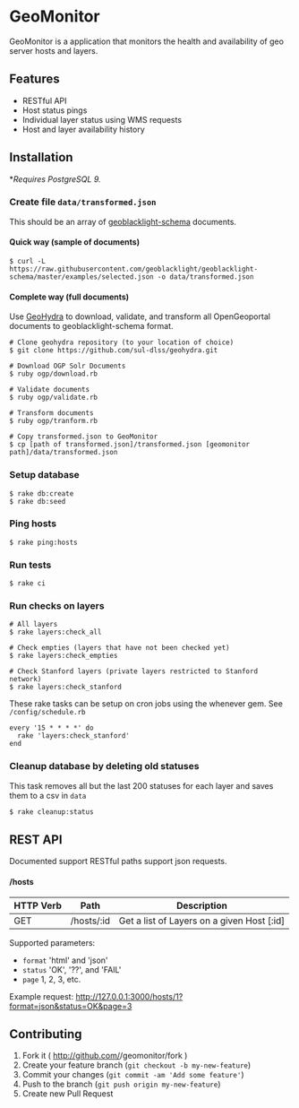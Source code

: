 # GeoMonitor

GeoMonitor is a application that monitors the health and availability of geo server hosts and layers.

## Features

- RESTful API
- Host status pings
- Individual layer status using WMS requests
- Host and layer availability history

## Installation

**Requires PostgreSQL 9.*

### Create file `data/transformed.json`

This should be an array of [geoblacklight-schema](https://github.com/geoblacklight/geoblacklight-schema) documents.

#### Quick way (sample of documents)

```
$ curl -L https://raw.githubusercontent.com/geoblacklight/geoblacklight-schema/master/examples/selected.json -o data/transformed.json
```

#### Complete way (full documents)

Use [GeoHydra](https://github.com/sul-dlss/geohydra) to download, validate, and transform all OpenGeoportal documents to geoblacklight-schema format.

```
# Clone geohydra repository (to your location of choice)
$ git clone https://github.com/sul-dlss/geohydra.git

# Download OGP Solr Documents
$ ruby ogp/download.rb

# Validate documents
$ ruby ogp/validate.rb

# Transform documents
$ ruby ogp/tranform.rb

# Copy transformed.json to GeoMonitor
$ cp [path of transformed.json]/transformed.json [geomonitor path]/data/transformed.json
```


### Setup database

```
$ rake db:create
$ rake db:seed
```

### Ping hosts
```
$ rake ping:hosts
```

### Run tests

```
$ rake ci
```

### Run checks on layers
```
# All layers
$ rake layers:check_all

# Check empties (layers that have not been checked yet)
$ rake layers:check_empties

# Check Stanford layers (private layers restricted to Stanford network)
$ rake layers:check_stanford

```

These rake tasks can be setup on cron jobs using the whenever gem. See `/config/schedule.rb`

```
every '15 * * * *' do
  rake 'layers:check_stanford'
end
```

### Cleanup database by deleting old statuses
This task removes all but the last 200 statuses for each layer and saves them to a csv in `data`

```sh
$ rake cleanup:status
```

## REST API

Documented support RESTful paths support json requests.

#### /hosts
HTTP Verb | Path | Description
---- | ---- | ----
GET | /hosts/:id | Get a list of Layers on a given Host [:id]

Supported parameters:
 - `format` 'html' and 'json'
 - `status` 'OK', '??', and 'FAIL'
 - `page` 1, 2, 3, etc.

Example request:
http://127.0.0.1:3000/hosts/1?format=json&status=OK&page=3


## Contributing

1. Fork it ( http://github.com/<my-github-username>/geomonitor/fork )
2. Create your feature branch (`git checkout -b my-new-feature`)
3. Commit your changes (`git commit -am 'Add some feature'`)
4. Push to the branch (`git push origin my-new-feature`)
5. Create new Pull Request
